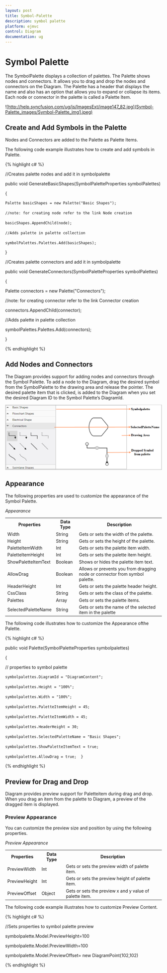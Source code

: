 ```yaml
---
layout: post
title: Symbol-Palette
description: symbol palette
platform: ejmvc
control: Diagram
documentation: ug
---
```


# Symbol Palette

The SymbolPalette displays a collection of palettes. The Palette shows nodes and connectors. It allows you to drag and drop the nodes and connectors on the Diagram. The Palette has a header that displays the name and also has an option that allows you to expand or collapse its items. Each node or connector in the palette is called a Palette Item.

![http://help.syncfusion.com/ug/js/ImagesExt/image147_82.jpg](Symbol-Palette_images/Symbol-Palette_img1.jpeg)



## Create and Add Symbols in the Palette

Nodes and Connectors are added to the Palette as Palette Items.

The following code example illustrates how to create and add symbols in Palette.

{% highlight c# %}



//Creates palette nodes and add it in symbolpalette

public void GenerateBasicShapes(SymbolPaletteProperties symbolPalettes)

{ 

    Palette basicShapes = new Palette("Basic Shapes");

    //note: for creating node refer to the link Node creation

    basicShapes.AppendChild(node);

    //Adds palette in palette collection

    symbolPalettes.Palettes.Add(basicShapes);

}

//Creates palette connectors and add it in symbolpalette

public void GenerateConnectors(SymbolPaletteProperties symbolPalettes)

{

   Palette connectors = new Palette("Connectors");

   //note: for creating connector refer to the link Connector creation

   connectors.AppendChild(connector);

   //Adds palette in palette collection

   symbolPalettes.Palettes.Add(connectors);

}



{% endhighlight %}

## Add Nodes and Connectors

The Diagram provides support for adding nodes and connectors through the Symbol Palette. To add a node to the Diagram, drag the desired symbol from the SymbolPalette to the drawing area and release the pointer. The desired palette item that is clicked, is added to the Diagram when you set the desired Diagram ID to the Symbol Palette’s DiagramId.

![](Symbol-Palette_images/Symbol-Palette_img2.png)



## Appearance

The following properties are used to customize the appearance of the Symbol Palette.

_Appearance_

<table>
<tr>
<th>
Properties</th><th>
Data Type</th><th>
Description</th></tr>
<tr>
<td>
 Width</td><td>
String</td><td>
Gets or sets the width of the palette.</td></tr>
<tr>
<td>
 Height</td><td>
String</td><td>
Gets or sets the height of the palette.</td></tr>
<tr>
<td>
 PaletteItemWidth</td><td>
Int</td><td>
Gets or sets the palette item width.</td></tr>
<tr>
<td>
 PaletteItemHeight</td><td>
Int</td><td>
Gets or sets the palette item height.</td></tr>
<tr>
<td>
 ShowPaletteItemText</td><td>
Boolean</td><td>
Shows or hides the palette item text.</td></tr>
<tr>
<td>
 AllowDrag</td><td>
Boolean</td><td>
Allows or prevents you from dragging node or connector from symbol palette.</td></tr>
<tr>
<td>
 HeaderHeight</td><td>
Int</td><td>
Gets or sets the palette header height.</td></tr>
<tr>
<td>
 CssClass</td><td>
String</td><td>
Gets or sets the class of the palette.</td></tr>
<tr>
<td>
 Palettes</td><td>
Array</td><td>
Gets or sets the palette items.</td></tr>
<tr>
<td>
SelectedPaletteName</td><td>
String</td><td>
Gets or sets the name of the selected item in the palette</td></tr>
</table>


The following code illustrates how to customize the Appearance ofthe Palette.

{% highlight c# %}





 public void Palette(SymbolPaletteProperties symbolpalettes)

  {

 // properties to symbol palette

    symbolpalettes.DiagramId = "DiagramContent";

    symbolpalettes.Height = "100%";

    symbolpalettes.Width = "100%";           

    symbolpalettes.PaletteItemHeight = 45;

    symbolpalettes.PaletteItemWidth = 45;

    symbolpalettes.HeaderHeight = 30;

    symbolpalettes.SelectedPaletteName = "Basic Shapes";

    symbolpalettes.ShowPaletteItemText = true; 

    symbolpalettes.AllowDrag = true;  }



{% endhighlight %}

## Preview for Drag and Drop

Diagram provides preview support for Paletteitem during drag and drop. When you drag an item from the palette to Diagram, a preview of the dragged item is displayed.

### Preview Appearance

You can customize the preview size and position by using the following properties.

_Preview Appearance_

<table>
<tr>
<th>
Properties</th><th>
Data Type</th><th>
Description</th></tr>
<tr>
<td>
PreviewWidth</td><td>
 Int</td><td>
Gets or sets the preview width of palette item.</td></tr>
<tr>
<td>
PreviewHeight</td><td>
 Int</td><td>
Gets or sets the preview height of palette item.</td></tr>
<tr>
<td>
PreviewOffset</td><td>
 Object</td><td>
Gets or sets the preview x and y value of palette item.</td></tr>
</table>


The following code example illustrates how to customize Preview Content.

{% highlight c# %}



//Sets properties to symbol palette preview

symbolpalette.Model.PreviewHeight=100

symbolpalette.Model.PreviewWidth=100

symbolpalette.Model.PreviewOffset= new DiagramPoint(102,102)



{% endhighlight %}



